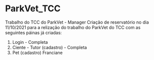 # ParkVet_TCC
Trabalho do TCC do ParkVet - Manager
Criação de reservatório no dia 11/10/2021 para a relização do trabalho do ParkVet do TCC
com as seguintes páinas já criadas: 
1. Login - Completa 
2. Ciente - Tutor (cadastro) - Completa 
3. Pet (cadastro) 
Franciane
